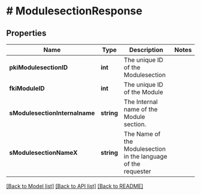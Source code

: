 # # ModulesectionResponse

## Properties

Name | Type | Description | Notes
------------ | ------------- | ------------- | -------------
**pkiModulesectionID** | **int** | The unique ID of the Modulesection |
**fkiModuleID** | **int** | The unique ID of the Module |
**sModulesectionInternalname** | **string** | The Internal name of the Module section. |
**sModulesectionNameX** | **string** | The Name of the Modulesection in the language of the requester |

[[Back to Model list]](../../README.md#models) [[Back to API list]](../../README.md#endpoints) [[Back to README]](../../README.md)
